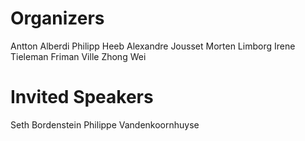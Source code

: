 # Organizers

Antton Alberdi
Philipp Heeb
Alexandre Jousset
Morten Limborg
Irene Tieleman
Friman Ville
Zhong Wei

# Invited Speakers
Seth Bordenstein
Philippe Vandenkoornhuyse

